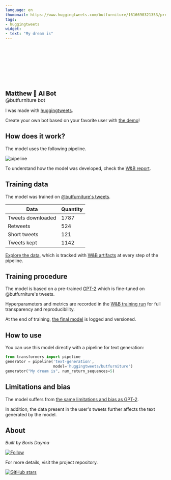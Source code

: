 ```yaml
---
language: en
thumbnail: https://www.huggingtweets.com/butfurniture/1616690321353/predictions.png
tags:
- huggingtweets
widget:
- text: "My dream is"
---
```


<div>
<div style="width: 132px; height:132px; border-radius: 50%; background-size: cover; background-image: url('https://pbs.twimg.com/profile_images/727827522436521984/ABgwelzi_400x400.jpg')">
</div>
<div style="margin-top: 8px; font-size: 19px; font-weight: 800">Matthew 🤖 AI Bot </div>
<div style="font-size: 15px">@butfurniture bot</div>
</div>

I was made with [huggingtweets](https://github.com/borisdayma/huggingtweets).

Create your own bot based on your favorite user with [the demo](https://colab.research.google.com/github/borisdayma/huggingtweets/blob/master/huggingtweets-demo.ipynb)!

## How does it work?

The model uses the following pipeline.

![pipeline](https://github.com/borisdayma/huggingtweets/blob/master/img/pipeline.png?raw=true)

To understand how the model was developed, check the [W&B report](https://wandb.ai/wandb/huggingtweets/reports/HuggingTweets-Train-a-Model-to-Generate-Tweets--VmlldzoxMTY5MjI).

## Training data

The model was trained on [@butfurniture's tweets](https://twitter.com/butfurniture).

| Data | Quantity |
| --- | --- |
| Tweets downloaded | 1787 |
| Retweets | 524 |
| Short tweets | 121 |
| Tweets kept | 1142 |

[Explore the data](https://wandb.ai/wandb/huggingtweets/runs/18eo7tos/artifacts), which is tracked with [W&B artifacts](https://docs.wandb.com/artifacts) at every step of the pipeline.

## Training procedure

The model is based on a pre-trained [GPT-2](https://huggingface.co/gpt2) which is fine-tuned on @butfurniture's tweets.

Hyperparameters and metrics are recorded in the [W&B training run](https://wandb.ai/wandb/huggingtweets/runs/2jx81czr) for full transparency and reproducibility.

At the end of training, [the final model](https://wandb.ai/wandb/huggingtweets/runs/2jx81czr/artifacts) is logged and versioned.

## How to use

You can use this model directly with a pipeline for text generation:

```python
from transformers import pipeline
generator = pipeline('text-generation',
                     model='huggingtweets/butfurniture')
generator("My dream is", num_return_sequences=5)
```

## Limitations and bias

The model suffers from [the same limitations and bias as GPT-2](https://huggingface.co/gpt2#limitations-and-bias).

In addition, the data present in the user's tweets further affects the text generated by the model.

## About

*Built by Boris Dayma*

[![Follow](https://img.shields.io/twitter/follow/borisdayma?style=social)](https://twitter.com/intent/follow?screen_name=borisdayma)

For more details, visit the project repository.

[![GitHub stars](https://img.shields.io/github/stars/borisdayma/huggingtweets?style=social)](https://github.com/borisdayma/huggingtweets)
